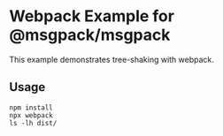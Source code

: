 # Webpack Example for @msgpack/msgpack

This example demonstrates tree-shaking with webpack.

## Usage

```shell
npm install
npx webpack
ls -lh dist/
```
